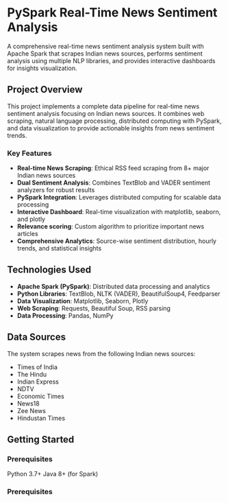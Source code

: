 # PySpark Real-Time News Sentiment Analysis

A comprehensive real-time news sentiment analysis system built with Apache Spark that scrapes Indian news sources, performs sentiment analysis using multiple NLP libraries, and provides interactive dashboards for insights visualization.

##  Project Overview

This project implements a complete data pipeline for real-time news sentiment analysis focusing on Indian news sources. It combines web scraping, natural language processing, distributed computing with PySpark, and data visualization to provide actionable insights from news sentiment trends.

### Key Features

- **Real-time News Scraping**: Ethical RSS feed scraping from 8+ major Indian news sources
- **Dual Sentiment Analysis**: Combines TextBlob and VADER sentiment analyzers for robust results
- **PySpark Integration**: Leverages distributed computing for scalable data processing
- **Interactive Dashboard**: Real-time visualization with matplotlib, seaborn, and plotly
- **Relevance scoring**: Custom algorithm to prioritize important news articles
- **Comprehensive Analytics**: Source-wise sentiment distribution, hourly trends, and statistical insights

##  Technologies Used

- **Apache Spark (PySpark)**: Distributed data processing and analytics
- **Python Libraries**: TextBlob, NLTK (VADER), BeautifulSoup4, Feedparser
- **Data Visualization**: Matplotlib, Seaborn, Plotly
- **Web Scraping**: Requests, Beautiful Soup, RSS parsing
- **Data Processing**: Pandas, NumPy

##  Data Sources

The system scrapes news from the following Indian news sources:
- Times of India
- The Hindu
- Indian Express
- NDTV
- Economic Times
- News18
- Zee News
- Hindustan Times

##  Getting Started
### Prerequisites

Python 3.7+
Java 8+ (for Spark)
### Prerequisites

